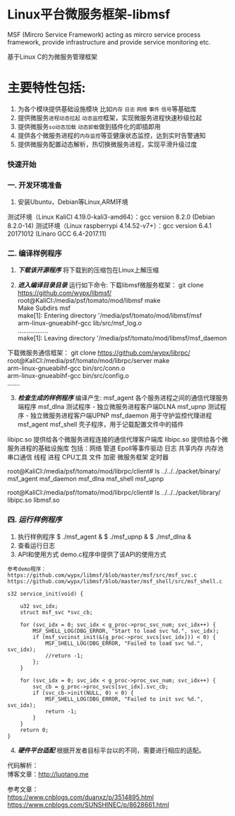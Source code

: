 # **Linux平台微服务框架-libmsf**
MSF (Mircro Service Framework) acting as mircro service process framework, provide infrastructure and provide service monitoring etc.

基于Linux C的为微服务管理框架
# __主要特性包括:__
1. 为各个模块提供基础设施模块 比如`内存` `日志` `网络` `事件` `信号`等基础库
2. 提供微服务`进程动态拉起` `动态监控`框架，实现微服务进程快速秒级拉起
3. 提供微服务`so动态加载` `动态卸载`做到插件化的即插即用
4. 提供各个微服务进程的`内存监控`等亚健康状态监控，达到实时告警通知
5. 提供微服务配置动态解析，热切换微服务进程，实现平滑升级过度

### __快速开始__
### 一. 开发环境准备
1. 安装Ubuntu，Debian等Linux,ARM环境

测试环境（Linux KaliCI 4.19.0-kali3-amd64）：gcc version 8.2.0 (Debian 8.2.0-14)
测试环境（Linux raspberrypi 4.14.52-v7+）：gcc version 6.4.1 20171012 (Linaro GCC 6.4-2017.11) 

### 二. 编译样例程序
1. ***下载该开源程序***
将下载到的压缩包在Linux上解压缩

2. ***进入编译目录目录***
运行如下命令:
下载libmsf微服务框架：
git clone https://github.com/wypx/libmsf/ <br/>
root@KaliCI:/media/psf/tomato/mod/libmsf make <br/>
Make Subdirs msf <br/>
make[1]: Entering directory '/media/psf/tomato/mod/libmsf/msf <br/>
arm-linux-gnueabihf-gcc lib/src/msf_log.o<br />
................. <br/>
make[1]: Leaving directory '/media/psf/tomato/mod/libmsf/msf_daemon <br/>

下载微服务通信框架：
git clone https://github.com/wypx/librpc/ <br/>
root@KaliCI:/media/psf/tomato/mod/librpc/server make <br/>
arm-linux-gnueabihf-gcc bin/src/conn.o <br/>
arm-linux-gnueabihf-gcc bin/src/config.o <br/>
....... <br/>

3. ___检查生成的样例程序___
编译产生:
msf_agent  各个服务进程之间的通信代理服务端程序
msf_dlna   测试程序 - 独立微服务进程客户端DLNA
msf_upnp   测试程序 - 独立微服务进程客户端UPNP
msf_daemon 用于守护监控代理进程msf_agent
msf_shell  壳子程序，用于记载配置文件中的插件

libipc.so 提供给各个微服务进程连接的通信代理客户端库
libipc.so 提供给各个微服务进程的基础设施库
          包括：网络 管道 Epoll等事件驱动 日志 共享内存 内存池 
          串口通信 线程 进程 CPU工具 文件 加密 微服务框架 定时器

root@KaliCI:/media/psf/tomato/mod/librpc/client# ls ../../../packet/binary/<br />
msf_agent  msf_daemon  msf_dlna  msf_shell  msf_upnp<br />

root@KaliCI:/media/psf/tomato/mod/librpc/client# ls ../../../packet/library/<br />
libipc.so  libmsf.so<br />

### 四. ___运行样例程序___
1. 执行样例程序
$ ./msf_agent &
$ ./msf_upnp &
$ ./msf_dlna &
2. 查看运行日志
3. API和使用方式
demo.c程序中提供了该API的使用方式

```
参考demo程序：
https://github.com/wypx/libmsf/blob/master/msf/src/msf_svc.c
https://github.com/wypx/libmsf/blob/master/msf_shell/src/msf_shell.c

s32 service_init(void) {

    u32 svc_idx;
    struct msf_svc *svc_cb;

    for (svc_idx = 0; svc_idx < g_proc->proc_svc_num; svc_idx++) {
        MSF_SHELL_LOG(DBG_ERROR, "Start to load svc %d.", svc_idx);
        if (msf_svcinst_init(&(g_proc->proc_svcs[svc_idx])) < 0) {
            MSF_SHELL_LOG(DBG_ERROR, "Failed to load svc %d.", svc_idx);
            //return -1;
        };
    }

    for (svc_idx = 0; svc_idx < g_proc->proc_svc_num; svc_idx++) {
        svc_cb = g_proc->proc_svcs[svc_idx].svc_cb;
        if (svc_cb->init(NULL, 0) < 0) {
            MSF_SHELL_LOG(DBG_ERROR, "Failed to init svc %d.", svc_idx);
            return -1;
        }
    }
    return 0;
}
```

4. ___硬件平台适配___
根据开发者目标平台以的不同，需要进行相应的适配。

代码解析：<br/>
博客文章：<a href="http://luotang.me" target="_blank">http://luotang.me</a>

参考文章：<br/>
https://www.cnblogs.com/duanxz/p/3514895.html <br/>
https://www.cnblogs.com/SUNSHINEC/p/8628661.html <br/>

